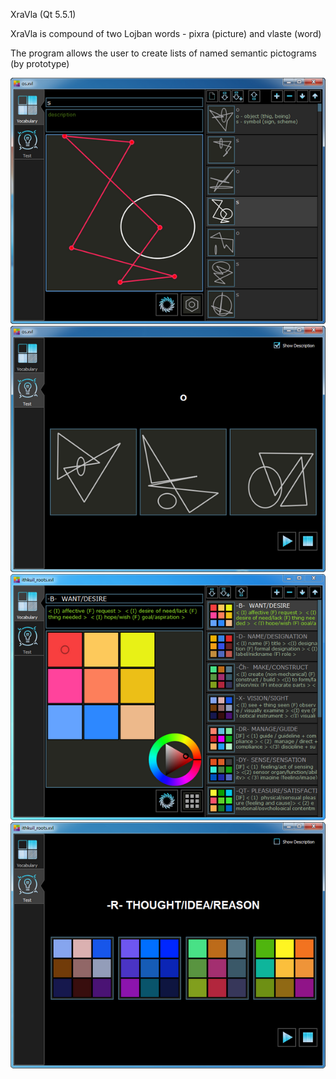 XraVla (Qt 5.5.1) 

XraVla is compound of two Lojban words - pixra (picture) and vlaste (word)

The program allows the user to create lists of named semantic pictograms (by  prototype)

![vocabulary page](https://github.com/drafterleo/XraVla/blob/master/Pictures/xvl_os_voc.png)
![vocabulary page](https://github.com/drafterleo/XraVla/blob/master/Pictures/xvl_os_test.png)
![vocabulary page](https://github.com/drafterleo/XraVla/blob/master/Pictures/xvl_vocabularyFrame.png)
![vocabulary page](https://github.com/drafterleo/XraVla/blob/master/Pictures/xvl_testFrame.png)
